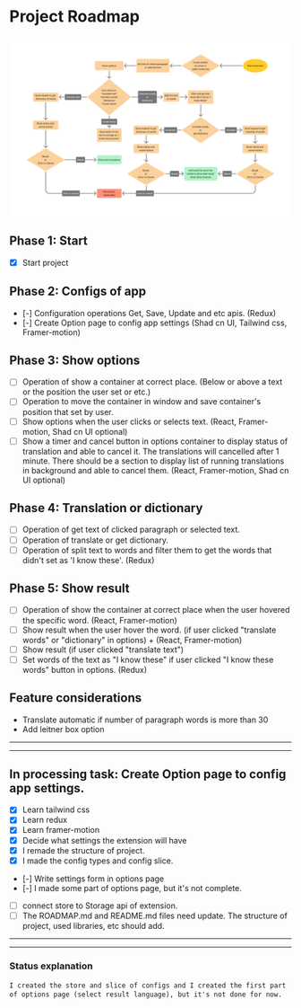 # Project Roadmap

![How it works](./public/Flowchart.png)

## Phase 1: Start

- [x] Start project

## Phase 2: Configs of app

- [-] Configuration operations Get, Save, Update and etc apis. (Redux)
- [-] Create Option page to config app settings (Shad cn UI, Tailwind css, Framer-motion)

## Phase 3: Show options

- [ ] Operation of show a container at correct place. (Below or above a text or the position the user set or etc.)
- [ ] Operation to move the container in window and save container's position that set by user.
- [ ] Show options when the user clicks or selects text. (React, Framer-motion, Shad cn UI optional)
- [ ] Show a timer and cancel button in options container to display status of translation and able to cancel it. The translations will cancelled after 1 minute. There should be a section to display list of running translations in background and able to cancel them. (React, Framer-motion, Shad cn UI optional)

## Phase 4: Translation or dictionary

- [ ] Operation of get text of clicked paragraph or selected text.
- [ ] Operation of translate or get dictionary.
- [ ] Operation of split text to words and filter them to get the words that didn't set as 'I know these'. (Redux)

## Phase 5: Show result

- [ ] Operation of show the container at correct place when the user hovered the specific word. (React, Framer-motion)
- [ ] Show result when the user hover the word. (if user clicked "translate words" or "dictionary" in options) + (React, Framer-motion)
- [ ] Show result (if user clicked "translate text")
- [ ] Set words of the text as "I know these" if user clicked "I know these words" button in options. (Redux)

## Feature considerations

- Translate automatic if number of paragraph words is more than 30
- Add leitner box option

---

---

## In processing task: Create Option page to config app settings.

- [x] Learn tailwind css
- [x] Learn redux
- [x] Learn framer-motion
- [x] Decide what settings the extension will have
- [x] I remade the structure of project.
- [x] I made the config types and config slice. 
- [-] Write settings form in options page
- [-] I made some part of options page, but it's not complete.
- [ ] connect store to Storage api of extension.
- [ ] The ROADMAP.md and README.md files need update. The structure of project, used libraries, etc should add.

---

---

### Status explanation

    I created the store and slice of configs and I created the first part of options page (select result language), but it's not done for now.
